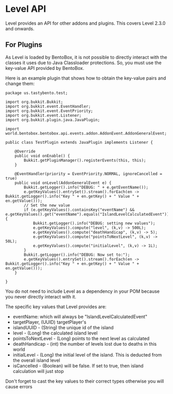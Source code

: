 # Level API

Level provides an API for other addons and plugins. This covers Level 2.3.0 and onwards.

## For Plugins

As Level is loaded by BentoBox, it is not possible to directly interact with the classes it uses due to Java Classloader protections. So, you must use the key-value API provided by BentoBox.

Here is an example plugin that shows how to obtain the key-value pairs and change them:

```
package us.tastybento.test;

import org.bukkit.Bukkit;
import org.bukkit.event.EventHandler;
import org.bukkit.event.EventPriority;
import org.bukkit.event.Listener;
import org.bukkit.plugin.java.JavaPlugin;

import world.bentobox.bentobox.api.events.addon.AddonEvent.AddonGeneralEvent;

public class TestPlugin extends JavaPlugin implements Listener {

    @Override
    public void onEnable() {
        Bukkit.getPluginManager().registerEvents(this, this);
    }

    @EventHandler(priority = EventPriority.NORMAL, ignoreCancelled = true)
    public void onLevel(AddonGeneralEvent e) {
        Bukkit.getLogger().info("DEBUG: " + e.getEventName());
        e.getKeyValues().entrySet().stream().forEach(en -> Bukkit.getLogger().info("Key " + en.getKey() + " Value " + en.getValue()));
        // Set the new value
        if (e.getKeyValues().containsKey("eventName") && e.getKeyValues().get("eventName").equals("IslandLevelCalculatedEvent")) {
            Bukkit.getLogger().info("DEBUG: setting new values");
            e.getKeyValues().compute("level", (k,v) -> 500L);
            e.getKeyValues().compute("deathHandicap", (k,v) -> 5);
            e.getKeyValues().compute("pointsToNextLevel", (k,v) -> 50L);
            e.getKeyValues().compute("initialLevel", (k,v) -> 1L);
        }
        Bukkit.getLogger().info("DEBUG: Now set to:");
        e.getKeyValues().entrySet().stream().forEach(en -> Bukkit.getLogger().info("Key " + en.getKey() + " Value " + en.getValue()));
    }

}
```

You do not need to include Level as a dependency in your POM because you never directly interact with it.

The specific key values that Level provides are:

* eventName: which will always be "IslandLevelCalculatedEvent"
* targetPlayer, (UUID) targetPlayer's
* islandUUID - (String) the unique id of the island
* level - (Long) the calculated island level
* pointsToNextLevel - (Long) points to the next level as calculated
* deathHandicap - (int) the number of levels lost due to deaths in this world
* initialLevel - (Long) the initial level of the island. This is deducted from the overall island level
* isCancelled - (Boolean) will be false. If set to true, then island calculation will just stop

Don't forget to cast the key values to their correct types otherwise you will cause errors


